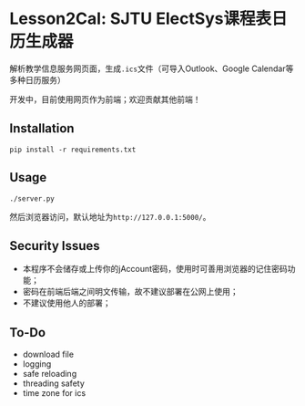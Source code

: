 # Lesson2Cal: SJTU ElectSys课程表日历生成器

解析教学信息服务网页面，生成`.ics`文件（可导入Outlook、Google Calendar等多种日历服务）

开发中，目前使用网页作为前端；欢迎贡献其他前端！

## Installation

```
pip install -r requirements.txt
```

## Usage

```
./server.py
```

然后浏览器访问，默认地址为`http://127.0.0.1:5000/`。

## Security Issues

- 本程序不会储存或上传你的jAccount密码，使用时可善用浏览器的记住密码功能；
- 密码在前端后端之间明文传输，故不建议部署在公网上使用；
- 不建议使用他人的部署；

## To-Do

- download file
- logging
- safe reloading
- threading safety
- time zone for ics

